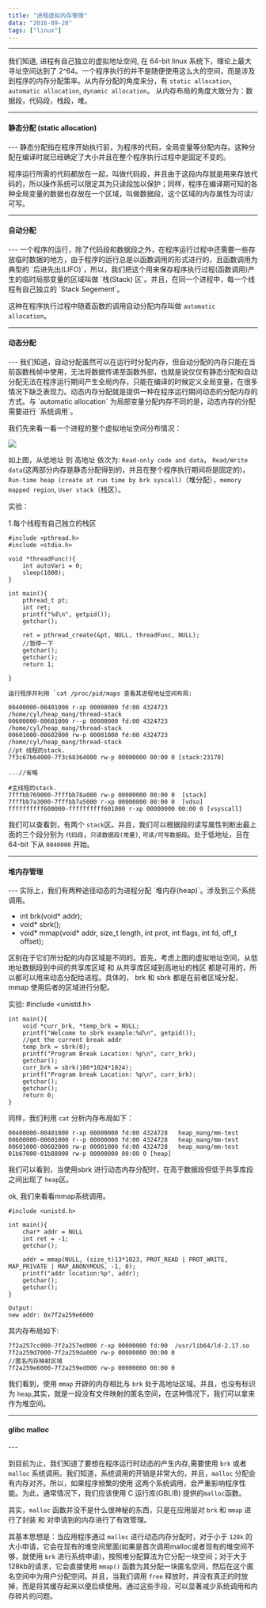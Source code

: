 ```yaml
---
title: "进程虚拟内存管理"
data: "2016-09-28"
tags: ["linux"]
---
```


---
我们知道, 进程有自己独立的虚拟地址空间, 在 64-bit linux 系统下，理论上最大寻址空间达到了 2^64。一个程序执行的并不是随便使用这么大的空间，而是涉及到程序的内存分配策率。从内存分配的角度来分，有 `static allocation`, `automatic allocation`, `dynamic allocation`。 从内存布局的角度大致分为：数据段，代码段，栈段，堆。


---
<H4>静态分配 (static allocation)</H4>
---
静态分配指在程序开始执行前，为程序的代码，全局变量等分配内存。这种分配在编译时就已经确定了大小并且在整个程序执行过程中是固定不变的。

程序运行所需的代码都放在一起，叫做代码段，并且由于这段内存就是用来存放代码的，所以操作系统可以限定其为只读段加以保护；同样，程序在编译期可知的各种全局变量的数据也存放在一个区域，叫做数据段，这个区域的内存属性为可读/可写。

---
<H4>自动分配</H4>
---
一个程序的运行，除了代码段和数据段之外，在程序运行过程中还需要一些存放临时数据的地方，由于程序的运行总是以函数调用的形式进行的，且函数调用为典型的 `后进先出(LIFO)`，所以，我们把这个用来保存程序执行过程(函数调用)产生的临时局部变量的区域叫做 `栈(Stack) 区`。并且，在同一个进程中，每一个线程有自己独立的 `Stack Segement`。

这种在程序执行过程中随着函数的调用自动分配内存叫做 `automatic allocation`。

---
<H4>动态分配</H4>
---
我们知道，自动分配虽然可以在运行时分配内存，但自动分配的内存只能在当前函数栈帧中使用，无法将数据传递至函数外部，也就是说仅仅有静态分配和自动分配无法在程序运行期间产生全局内存，只能在编译的时候定义全局变量，在很多情况下缺乏表现力。动态内存分配就是提供一种在程序运行期间动态的分配内存的方式。与 `automatic allocation` 为局部变量分配内存不同的是，动态内存的分配需要进行 `系统调用`。

我们先来看一看一个进程的整个虚拟地址空间分布情况：

<img src="http://7xtdq2.com1.z0.glb.clouddn.com/CvITh.png"/>

如上图，从低地址 到 高地址 依次为: `Read-only code and data`， `Read/Write data`(这两部分内存是静态分配得到的，并且在整个程序执行期间将是固定的)， `Run-time heap (create at run time by brk syscall)`（堆分配），`memory mapped region`, `User stack`（栈区）。

实验：

1.每个线程有自己独立的栈区
    
    #include <pthread.h>
    #include <stdio.h>
    
    void *threadFunc(){
        int autoVari = 0;
        sleep(1000);
    }
    
    int main(){
        pthread_t pt;
        int ret;
        printf("%d\n", getpid());        
        getchar();

        ret = pthread_create(&pt, NULL, threadFunc, NULL);
        //暂停一下
        getchar();
        getchar();
        return 1;
        
    }
    
    运行程序并利用 `cat /proc/pid/maps 查看其进程地址空间布局:
    
    00400000-00401000 r-xp 00000000 fd:00 4324723                            /home/cyl/heap_mang/thread-stack
    00600000-00601000 r--p 00000000 fd:00 4324723                            /home/cyl/heap_mang/thread-stack
    00601000-00602000 rw-p 00001000 fd:00 4324723                            /home/cyl/heap_mang/thread-stack
    //pt 线程的stack.
    7f3c67b64000-7f3c68364000 rw-p 00000000 00:00 0 [stack:23170]

    ...//省略
    
    #主线程的stack.
    7fffbb769000-7fffbb78a000 rw-p 00000000 00:00 0  [stack]
    7fffbb7a3000-7fffbb7a5000 r-xp 00000000 00:00 0  [vdso]
    ffffffffff600000-ffffffffff601000 r-xp 00000000 00:00 0 [vsyscall]

我们可以查看到，有两个 `stack`区。并且，我们可以根据段的读写属性判断出最上面的三个段分别为 `代码段`，`只读数据段(常量)`, `可读/可写数据段`。处于低地址，且在 64-bit 下从 `0040000` 开始。

---
<H4>堆内存管理</H4>
---
实际上，我们有两种途径动态的为进程分配 `堆内存(heap)`。涉及到三个系统调用。

 - int brk(void* addr);
 - void* sbrk();
 - void* mmap(void* addr, size_t length, int prot, int flags, int fd, off_t offset);

区别在于它们所分配的内存区域是不同的。首先，考虑上图的虚拟地址空间，从低地址数据段到中间的共享库区域 和 从共享库区域到高地址的栈区 都是可用的，所以都可以用来动态分配给进程。具体的， brk 和 sbrk 都是在前者区域分配， mmap 使用后者的区域进行分配。

实验:
    #include <unistd.h>
    
    int main(){
        void *curr_brk, *temp_brk = NULL;
        printf("Welcome to sbrk example:%d\n", getpid());
        //get the current break addr
        temp_brk = sbrk(0);
        printf("Program Break Location: %p\n", curr_brk);
        getchar();
        curr_brk = sbrk(100*1024*1024);
        printf("Program break Location: %p\n", curr_brk):
        getchar();
        getchar();
        return 0;
    }
    
同样，我们利用 `cat` 分析内存布局如下：
   
    00400000-00401000 r-xp 00000000 fd:00 4324728   heap_mang/mm-test
    00600000-00601000 r--p 00000000 fd:00 4324728   heap_mang/mm-test
    00601000-00602000 rw-p 00001000 fd:00 4324728   heap_mang/mm-test
    01b67000-01b88000 rw-p 00000000 00:00 0 [heap]

我们可以看到，当使用sbrk 进行动态内存分配时，在高于数据段但低于共享库段之间出现了 `heap`区。

ok, 我们来看看mmap系统调用。

    #include <unistd.h>
    
    int main(){
        char* addr = NULL
        int ret = -1;
        getchar();
        
        addr = mmap(NULL, (size_t)13*1023, PROT_READ | PROT_WRITE, MAP_PRIVATE | MAP_ANONYMOUS, -1, 0);
        printf("addr location:%p", addr);
        getchar();
        getchar();
    }
    
    Output:
    new addr: 0x7f2a259e6000
    
其内存布局如下:
    
    7f2a257cc000-7f2a257ed000 r-xp 00000000 fd:00  /usr/lib64/ld-2.17.so
    7f2a259d7000-7f2a259da000 rw-p 00000000 00:00 0 
    //匿名内存映射区域
    7f2a259e6000-7f2a259ed000 rw-p 00000000 00:00 0 

我们看到，使用 `mmap` 开辟的内存相比与 `brk` 处于高地址区域。并且，也没有标识为 `heap`,其实，就是一段没有文件映射的匿名空间，在这种情况下，我们可以拿来作为堆空间。

---
<H4>glibc malloc</H4>
---

到目前为止，我们知道了要想在程序运行时动态的产生内存,需要使用 `brk` 或者 `malloc` 系统调用。我们知道，系统调用的开销是非常大的，并且，`malloc` 分配会有内存对齐。所以，如果程序频繁的使用 这两个系统调用，会严重影响程序性能。为此，通常情况下，我们应该使用 C 运行库(GBLIB) 提供的`malloc`函数。

其实，`malloc` 函数并没不是什么很神秘的东西，只是在应用层对 `brk` 和 `mmap` 进行了封装 和 对申请到的内存进行了有效管理。

其基本思想是：当应用程序通过 `malloc` 进行动态内存分配时，对于小于 `128k` 的大小申请，它会在现有的堆空间里面(如果是首次调用malloc或者现有的堆空间不够，就使用 `brk` 进行系统申请)，按照堆分配算法为它分配一块空间；对于大于128kb的请求，它会直接使用 `mmap()` 函数为其分配一块匿名空间，然后在这个匿名空间中为用户分配空间。并且，当我们调用 `free` 释放时，并没有真正的时放掉，而是将其缓存起来以便后续使用。通过这些手段，可以显著减少系统调用和内存碎片的问题。




